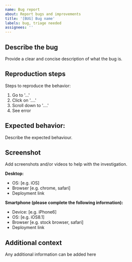 ```yaml
---
name: Bug report
about: Report bugs and improvements
title: '[BUG] Bug name'
labels: bug, triage needed
assignees: ''
---
```


## Describe the bug

Provide a clear and concise description of what the bug is.

## Reproduction steps

Steps to reproduce the behavior:

1. Go to '...'
2. Click on '....'
3. Scroll down to '....'
4. See error

## Expected behavior:

Describe the expected behaviour.

## Screenshot

Add screenshots and/or videos to help with the investigation.

**Desktop:**

- OS: [e.g. iOS]
- Browser [e.g. chrome, safari]
- Deployment link

**Smartphone (please complete the following information):**

- Device: [e.g. iPhone6]
- OS: [e.g. iOS8.1]
- Browser [e.g. stock browser, safari]
- Deployment link

## Additional context

Any additional information can be added here
